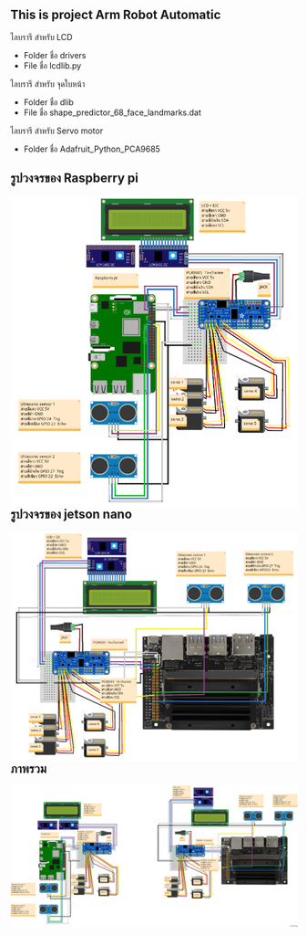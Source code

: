 ## This is project Arm Robot Automatic

ไลบรารี สำหรับ LCD
* Folder ชื่อ drivers 
* File ชื่อ lcdlib.py

ไลบรารี สำหรับ จุดใบหน้า
* Folder ชื่อ dlib
* File ชื่อ shape_predictor_68_face_landmarks.dat

ไลบรารี สำหรับ Servo motor
* Folder ชื่อ Adafruit_Python_PCA9685

## รูปวงจรของ Raspberry pi
<img src="Prototype_pi.png"
alt="prototype Raspberry pi"
style="float: left; margin-right: 10px;" />

## รูปวงจรของ  jetson nano
<img src="Prototype_nano.png"
alt="prototype jetson nano"
style="float: left; margin-right: 10px;" />

## ภาพรวม
<img src="Prototype_all.png"
alt="prototype"
style="float: left; margin-right: 10px;" />
